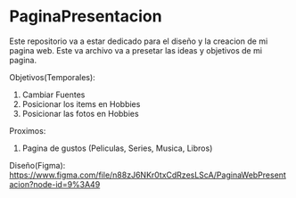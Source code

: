 # PaginaPresentacion
Este repositorio va a estar dedicado para el diseño y la creacion de mi pagina web.
Este va archivo va a presetar las ideas y objetivos de mi pagina. 

Objetivos(Temporales):

1. Cambiar Fuentes
2. Posicionar los items en Hobbies
3. Posicionar las fotos en Hobbies

Proximos:

1. Pagina de gustos (Peliculas, Series, Musica, Libros)


Diseño(Figma):
https://www.figma.com/file/n88zJ6NKr0txCdRzesLScA/PaginaWebPresentacion?node-id=9%3A49